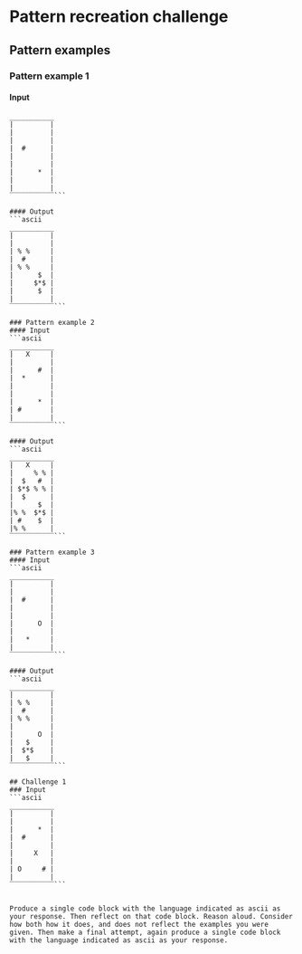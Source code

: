 # Pattern recreation challenge

## Pattern examples

### Pattern example 1
#### Input
```ascii
___________
|         |
|         |
|         |
|  #      |
|         |
|         |
|      *  |
|         |
|         |
‾‾‾‾‾‾‾‾‾‾‾```

#### Output
```ascii
___________
|         |
|         |
| % %     |
|  #      |
| % %     |
|      $  |
|     $*$ |
|      $  |
|         |
‾‾‾‾‾‾‾‾‾‾‾```

### Pattern example 2
#### Input
```ascii
___________
|   X     |
|         |
|      #  |
|  *      |
|         |
|         |
|      *  |
| #       |
|         |
‾‾‾‾‾‾‾‾‾‾‾```

#### Output
```ascii
___________
|   X     |
|     % % |
|  $   #  |
| $*$ % % |
|  $      |
|      $  |
|% %  $*$ |
| #    $  |
|% %      |
‾‾‾‾‾‾‾‾‾‾‾```

### Pattern example 3
#### Input
```ascii
___________
|         |
|         |
|  #      |
|         |
|         |
|      O  |
|         |
|   *     |
|         |
‾‾‾‾‾‾‾‾‾‾‾```

#### Output
```ascii
___________
|         |
| % %     |
|  #      |
| % %     |
|         |
|      O  |
|   $     |
|  $*$    |
|   $     |
‾‾‾‾‾‾‾‾‾‾‾```

## Challenge 1
### Input
```ascii
___________
|         |
|         |
|      *  |
|  #      |
|         |
|     X   |
|         |
| O     # |
|         |
‾‾‾‾‾‾‾‾‾‾‾```


Produce a single code block with the language indicated as ascii as your response. Then reflect on that code block. Reason aloud. Consider how both how it does, and does not reflect the examples you were given. Then make a final attempt, again produce a single code block with the language indicated as ascii as your response.

